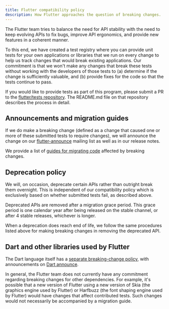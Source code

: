 ```yaml
---
title: Flutter compatibility policy
description: How Flutter approaches the question of breaking changes.
---
```


The Flutter team tries to balance the need for API stability with the
need to keep evolving APIs to fix bugs, improve API ergonomics,
and provide new features in a coherent manner.

To this end, we have created a test registry where you can provide
unit tests for your own applications or libraries that we run
on every change to help us track changes that would break
existing applications. Our commitment is that we won't make any
changes that break these tests without working with the developers of
those tests to (a) determine if the change is sufficiently valuable,
and (b) provide fixes for the code so that the tests continue to pass.

If you would like to provide tests as part of this program, please
submit a PR to the [flutter/tests repository][]. The README.md file on
that repository describes the process in detail.


## Announcements and migration guides

If we do make a breaking change (defined as a change that caused one
or more of these submitted tests to require changes), we will announce
the change on our [flutter-announce][]
mailing list as well as in our release notes.

We provide a list of [guides for migrating code][] affected by
breaking changes.


## Deprecation policy

We will, on occasion, deprecate certain APIs rather than outright
break them overnight. This is independent of our compatibility policy
which is exclusively based on whether submitted tests fail, as
described above.

Deprecated APIs are removed after a migration grace period. This grace
period is one calendar year after being released on the stable channel,
or after 4 stable releases, whichever is longer.

When a deprecation does reach end of life, we follow the same procedures
listed above for making breaking changes in removing the deprecated API.


## Dart and other libraries used by Flutter

The Dart language itself has a [separate breaking-change policy][],
with announcements on [Dart announce][].

In general, the Flutter team does not currently have any commitment
regarding breaking changes for other dependencies. For example,
it's possible that a new version of Flutter using a new version of Skia
(the graphics engine used by Flutter) or Harfbuzz (the font shaping
engine used by Flutter) would have changes that affect contributed
tests. Such changes would not necessarily be accompanied by a
migration guide.


[flutter/tests repository]: {{site.github}}/flutter/tests
[flutter-announce]: {{site.groups}}/forum/#!forum/flutter-announce
[guides for migrating code]: {{site.url}}/release/breaking-changes
[separate breaking-change policy]: {{site.github}}/dart-lang/sdk/blob/master/docs/process/breaking-changes.md
[Dart announce]: https://groups.google.com/a/dartlang.org/g/announce

